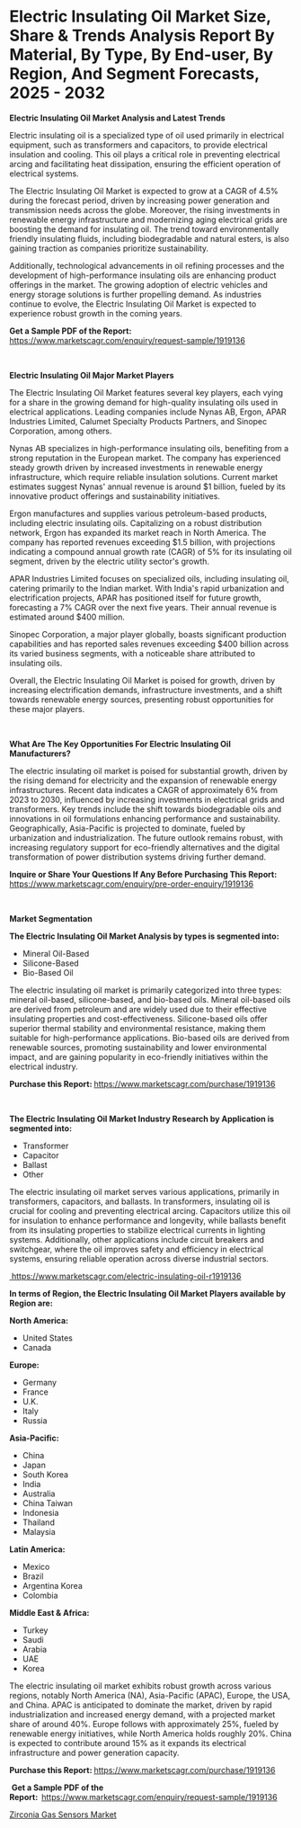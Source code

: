 <p><h1>Electric Insulating Oil Market Size, Share & Trends Analysis Report By Material, By Type, By End-user, By Region, And Segment Forecasts, 2025 - 2032</h1></p><p><strong>Electric Insulating Oil Market Analysis and Latest Trends</strong></p>
<p><p>Electric insulating oil is a specialized type of oil used primarily in electrical equipment, such as transformers and capacitors, to provide electrical insulation and cooling. This oil plays a critical role in preventing electrical arcing and facilitating heat dissipation, ensuring the efficient operation of electrical systems.</p><p>The Electric Insulating Oil Market is expected to grow at a CAGR of 4.5% during the forecast period, driven by increasing power generation and transmission needs across the globe. Moreover, the rising investments in renewable energy infrastructure and modernizing aging electrical grids are boosting the demand for insulating oil. The trend toward environmentally friendly insulating fluids, including biodegradable and natural esters, is also gaining traction as companies prioritize sustainability.</p><p>Additionally, technological advancements in oil refining processes and the development of high-performance insulating oils are enhancing product offerings in the market. The growing adoption of electric vehicles and energy storage solutions is further propelling demand. As industries continue to evolve, the Electric Insulating Oil Market is expected to experience robust growth in the coming years.</p></p>
<p><strong>Get a Sample PDF of the Report:&nbsp;</strong> <a href="https://www.marketscagr.com/enquiry/request-sample/1919136?utm_campaign=3122&utm_medium=2&utm_source=Github&utm_content=ia&utm_term=28032025&utm_id=electric-insulating-oil">https://www.marketscagr.com/enquiry/request-sample/1919136</a></p>
<p>&nbsp;</p>
<p><strong>Electric Insulating Oil Major Market Players</strong></p>
<p><p>The Electric Insulating Oil Market features several key players, each vying for a share in the growing demand for high-quality insulating oils used in electrical applications. Leading companies include Nynas AB, Ergon, APAR Industries Limited, Calumet Specialty Products Partners, and Sinopec Corporation, among others.</p><p>Nynas AB specializes in high-performance insulating oils, benefiting from a strong reputation in the European market. The company has experienced steady growth driven by increased investments in renewable energy infrastructure, which require reliable insulation solutions. Current market estimates suggest Nynas' annual revenue is around $1 billion, fueled by its innovative product offerings and sustainability initiatives.</p><p>Ergon manufactures and supplies various petroleum-based products, including electric insulating oils. Capitalizing on a robust distribution network, Ergon has expanded its market reach in North America. The company has reported revenues exceeding $1.5 billion, with projections indicating a compound annual growth rate (CAGR) of 5% for its insulating oil segment, driven by the electric utility sector's growth.</p><p>APAR Industries Limited focuses on specialized oils, including insulating oil, catering primarily to the Indian market. With India's rapid urbanization and electrification projects, APAR has positioned itself for future growth, forecasting a 7% CAGR over the next five years. Their annual revenue is estimated around $400 million.</p><p>Sinopec Corporation, a major player globally, boasts significant production capabilities and has reported sales revenues exceeding $400 billion across its varied business segments, with a noticeable share attributed to insulating oils.</p><p>Overall, the Electric Insulating Oil Market is poised for growth, driven by increasing electrification demands, infrastructure investments, and a shift towards renewable energy sources, presenting robust opportunities for these major players.</p></p>
<p>&nbsp;</p>
<p><strong>What Are The Key Opportunities For Electric Insulating Oil Manufacturers?</strong></p>
<p><p>The electric insulating oil market is poised for substantial growth, driven by the rising demand for electricity and the expansion of renewable energy infrastructures. Recent data indicates a CAGR of approximately 6% from 2023 to 2030, influenced by increasing investments in electrical grids and transformers. Key trends include the shift towards biodegradable oils and innovations in oil formulations enhancing performance and sustainability. Geographically, Asia-Pacific is projected to dominate, fueled by urbanization and industrialization. The future outlook remains robust, with increasing regulatory support for eco-friendly alternatives and the digital transformation of power distribution systems driving further demand.</p></p>
<p><strong>Inquire or Share Your Questions If Any Before Purchasing This Report:</strong> <a href="https://www.marketscagr.com/enquiry/pre-order-enquiry/1919136?utm_campaign=3122&utm_medium=2&utm_source=Github&utm_content=ia&utm_term=28032025&utm_id=electric-insulating-oil">https://www.marketscagr.com/enquiry/pre-order-enquiry/1919136</a></p>
<p>&nbsp;</p>
<p><strong>Market Segmentation</strong></p>
<p><strong>The Electric Insulating Oil Market Analysis by types is segmented into:</strong></p>
<p><ul><li>Mineral Oil-Based</li><li>Silicone-Based</li><li>Bio-Based Oil</li></ul></p>
<p><p>The electric insulating oil market is primarily categorized into three types: mineral oil-based, silicone-based, and bio-based oils. Mineral oil-based oils are derived from petroleum and are widely used due to their effective insulating properties and cost-effectiveness. Silicone-based oils offer superior thermal stability and environmental resistance, making them suitable for high-performance applications. Bio-based oils are derived from renewable sources, promoting sustainability and lower environmental impact, and are gaining popularity in eco-friendly initiatives within the electrical industry.</p></p>
<p><strong>Purchase this Report:&nbsp;</strong><a href="https://www.marketscagr.com/purchase/1919136?utm_campaign=3122&utm_medium=2&utm_source=Github&utm_content=ia&utm_term=28032025&utm_id=electric-insulating-oil">https://www.marketscagr.com/purchase/1919136</a></p>
<p>&nbsp;</p>
<p><strong>The Electric Insulating Oil Market Industry Research by Application is segmented into:</strong></p>
<p><ul><li>Transformer</li><li>Capacitor</li><li>Ballast</li><li>Other</li></ul></p>
<p><p>The electric insulating oil market serves various applications, primarily in transformers, capacitors, and ballasts. In transformers, insulating oil is crucial for cooling and preventing electrical arcing. Capacitors utilize this oil for insulation to enhance performance and longevity, while ballasts benefit from its insulating properties to stabilize electrical currents in lighting systems. Additionally, other applications include circuit breakers and switchgear, where the oil improves safety and efficiency in electrical systems, ensuring reliable operation across diverse industrial sectors.</p></p>
<p><a href="https://www.marketscagr.com/electric-insulating-oil-r1919136?utm_campaign=3122&utm_medium=2&utm_source=Github&utm_content=ia&utm_term=28032025&utm_id=electric-insulating-oil">&nbsp;https://www.marketscagr.com/electric-insulating-oil-r1919136</a></p>
<p><strong>In terms of Region, the Electric Insulating Oil Market Players available by Region are:</strong></p>
<p>
    <p> <strong> North America: </strong>
        <ul>
            <li>United States</li>
            <li>Canada</li>
        </ul>
        </p> 
    <p> <strong> Europe: </strong>
        <ul>
            <li>Germany</li>
            <li>France</li>
            <li>U.K.</li>
            <li>Italy</li>
            <li>Russia</li>
        </ul>
        </p> 
    <p> <strong> Asia-Pacific: </strong>
        <ul>
            <li>China</li>
            <li>Japan</li>
            <li>South Korea</li>
            <li>India</li>
            <li>Australia</li>
            <li>China Taiwan</li>
            <li>Indonesia</li>
            <li>Thailand</li>
            <li>Malaysia</li>
        </ul>
        </p> 
    <p> <strong> Latin America: </strong>
        <ul>
            <li>Mexico</li>
            <li>Brazil</li>
            <li>Argentina Korea</li>
            <li>Colombia</li>
        </ul>
        </p> 
    <p> <strong> Middle East & Africa: </strong>
        <ul>
            <li>Turkey</li>
            <li>Saudi</li>
            <li>Arabia</li>
            <li>UAE</li>
            <li>Korea</li>
        </ul>
    </p>
    </p>
<p><p>The electric insulating oil market exhibits robust growth across various regions, notably North America (NA), Asia-Pacific (APAC), Europe, the USA, and China. APAC is anticipated to dominate the market, driven by rapid industrialization and increased energy demand, with a projected market share of around 40%. Europe follows with approximately 25%, fueled by renewable energy initiatives, while North America holds roughly 20%. China is expected to contribute around 15% as it expands its electrical infrastructure and power generation capacity.</p></p>
<p><strong>Purchase this Report: </strong><a href="https://www.marketscagr.com/purchase/1919136?utm_campaign=3122&utm_medium=2&utm_source=Github&utm_content=ia&utm_term=28032025&utm_id=electric-insulating-oil">https://www.marketscagr.com/purchase/1919136</a></p>
<p>&nbsp;<strong>Get a Sample PDF of the Report:&nbsp;&nbsp;</strong><a href="https://www.marketscagr.com/enquiry/request-sample/1919136?utm_campaign=3122&utm_medium=2&utm_source=Github&utm_content=ia&utm_term=28032025&utm_id=electric-insulating-oil">https://www.marketscagr.com/enquiry/request-sample/1919136</a></p>
<p><strong></strong></p>
<p><p><a href="https://github.com/saeiddaemo/Market-Research-Report-List-1/blob/main/zirconia-gas-sensors-market.md?utm_campaign=3122&utm_medium=2&utm_source=Github&utm_content=ia&utm_term=28032025&utm_id=electric-insulating-oil">Zirconia Gas Sensors Market</a></p></p>